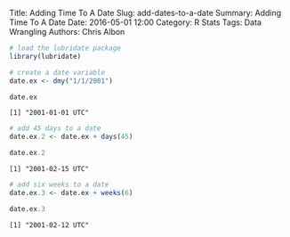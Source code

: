 Title: Adding Time To A Date
Slug: add-dates-to-a-date
Summary: Adding Time To A Date
Date: 2016-05-01 12:00
Category: R Stats
Tags: Data Wrangling
Authors: Chris Albon




```R
# load the lubridate package
library(lubridate)
```


```R
# create a date variable
date.ex <- dmy("1/1/2001")
```


```R
date.ex
```




    [1] "2001-01-01 UTC"




```R
# add 45 days to a date
date.ex.2 <- date.ex + days(45)
```


```R
date.ex.2
```




    [1] "2001-02-15 UTC"




```R
# add six weeks to a date
date.ex.3 <- date.ex + weeks(6)
```


```R
date.ex.3
```




    [1] "2001-02-12 UTC"
